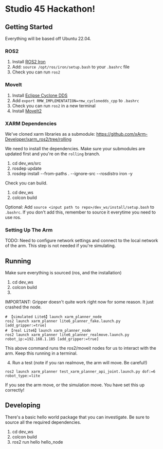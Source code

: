 # Studio 45 Hackathon!

## Getting Started

Everything will be based off Ubuntu 22.04.

### ROS2
1. Install [ROS2 Iron](https://docs.ros.org/en/iron/Installation/Ubuntu-Install-Debians.html)
2. Add: `source /opt/ros/iron/setup.bash` to your `.bashrc` file
3. Check you can run `ros2`

### MoveIt
1. Install [Eclipse Cyclone DDS](https://docs.ros.org/en/iron/Installation/DDS-Implementations/Working-with-Eclipse-CycloneDDS.html#install-packages) 
2. Add `export RMW_IMPLEMENTATION=rmw_cyclonedds_cpp` to `.bashrc`
3. Check you can run `ros2` in a new terminal
4. Install [MoveIt2](https://moveit.picknik.ai/main/doc/tutorials/getting_started/getting_started.html)

### XARM Dependencies
We've cloned xarm libraries as a submodule: https://github.com/xArm-Developer/xarm_ros2/tree/rolling

We need to install the dependencies.
Make sure your submodules are updated first and you're on the `rolling` branch.

1. cd dev_ws/src
2. rosdep update
3. rosdep install --from-paths . --ignore-src --rosdistro iron -y


Check you can build.
1. cd dev_ws
2. colcon build

Optional: Add `source <input path to repo>/dev_ws/install/setup.bash` to
`.bashrc`. If you don't add this, remember to source it everytime you need
to use ros.

### Setting Up The Arm
TODO: Need to configure network settings and connect to the local network of the arm. This step is not needed if you're simulating.

## Running

Make sure everything is sourced (ros, and the installation)

1. cd dev_ws
2. colcon build 
3. 

IMPORTANT: Gripper doesn't quite work right now for some reason. It just crashed the node.

```
# 【simulated Lite6】launch xarm_planner_node
ros2 launch xarm_planner lite6_planner_fake.launch.py [add_gripper:=true]
# 【real Lite6】launch xarm_planner_node
ros2 launch xarm_planner lite6_planner_realmove.launch.py robot_ip:=192.168.1.185 [add_gripper:=true]
```

This above command runs the ros2/moveit nodes for us to interact with the arm. Keep this running in a terminal.

4. Run a test (note if you ran realmove, the arm will move. Be careful!)
```
ros2 launch xarm_planner test_xarm_planner_api_joint.launch.py dof:=6 robot_type:=lite
```

If you see the arm move, or the simulation move. You have set this up correctly!

## Developing

There's a basic hello world package that you can investigate. Be sure to source
all the required dependencies.

1. cd dev_ws
2. colcon build
3. ros2 run hello hello_node
